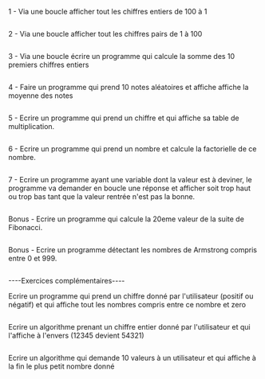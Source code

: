 1 - Via une boucle afficher tout les chiffres entiers de 100 à 1

```

```

2 - Via une boucle afficher tout les chiffres pairs de 1 à 100

```

```


3 - Via une boucle écrire un programme qui calcule la somme des 10 premiers chiffres entiers

```

```

4 - Faire un programme qui prend 10 notes aléatoires et affiche affiche la moyenne des notes

```

```

5 - Ecrire un programme qui prend un chiffre et qui affiche sa table de multiplication.

```

```

6 - Ecrire un programme qui prend un nombre et calcule la factorielle de ce nombre.

```

```

7 - Ecrire un programme ayant une variable dont la valeur est à deviner, le programme va demander en boucle une réponse et afficher soit trop haut ou trop bas tant que 
la valeur rentrée n'est pas la bonne.

```

```

Bonus - Ecrire un programme qui calcule la 20eme valeur de la suite de Fibonacci.

```

```

Bonus - Ecrire un programme détectant les nombres de Armstrong compris entre 0 et 999.

```

```

----Exercices complémentaires----

Ecrire un programme qui prend un chiffre donné par l'utilisateur (positif ou négatif) et qui affiche tout les nombres compris entre ce nombre et zero

```

```

Ecrire un algorithme prenant un chiffre entier donné par l'utilisateur et qui l'affiche à l'envers (12345 devient 54321)

```

```

Ecrire un algorithme qui demande 10 valeurs à un utilisateur et qui affiche à la fin le plus petit nombre donné

```

```



